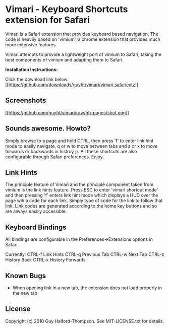 Vimari - Keyboard Shortcuts extension for Safari
================================================

Vimari is a Safari extension that provides keyboard based navigation.  The code is heavily based on 'vimium', a chrome extension that provides much more extensive features.

Vimari attempts to provide a lightweight port of vimium to Safari, taking the best components of vimium and adapting them to Safari.

__Installation Instructions:__

Click the download link below:
	[[https://github.com/downloads/guyht/vimari/vimari.safariextz]]


Screenshots
-----------

[[https://github.com/guyht/vimari/raw/gh-pages/shot.png]]


Sounds awesome.  Howto?
-----------------------

Simply browse to a page and hold CTRL, then press 'f' to enter link hint mode to easily navigate, q or w to move between tabs and z or x to move forwards or backwards in histroy ;).  All these shortcuts are also configurable through Safari preferences.  Enjoy.

Link Hints
----------

The principle feature of Vimari and the principle component taken from vimium is the link hints feature.  Press ESC to enter 'vimari shortcut mode' and then pressing 'f' enters link hint mode which displays a HUD over the page wih a code for each link.  Simply type of code for the link to follow that link.  Link codes are generated according to the home key buttons and so are always easiliy accessible.

Keyboard Bindings
-----------------

All bindings are configurable in the Preferences->Extensions options in Safari

Currently:
	CTRL-f	Link Hints
	CTRL-q 	Previous Tab
	CTRL-w	Next Tab
	CTRL-z	History Back
	CTRL-x	History Forwards


Known Bugs
----------

- When opening link in a new tab, the extension does not load properly in the new tab


License
-------
Copyright (c) 2010 Guy Halford-Thompson. See MIT-LICENSE.txt for details.
